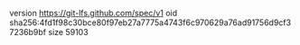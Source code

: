 version https://git-lfs.github.com/spec/v1
oid sha256:4fd1f98c30bce80f97eb27a7775a4743f6c970629a76ad91756d9cf37236b9bf
size 59103
